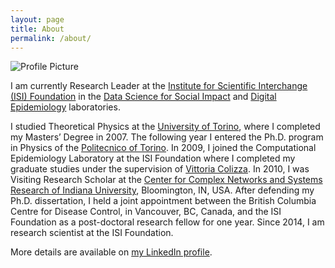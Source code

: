 ```yaml
---
layout: page
title: About
permalink: /about/
---
```


<img src="{{ site.url }}/assets/talk_pic.jpg" title="Profile Picture" class="profile">


I am currently Research Leader at the [Institute for Scientific Interchange (ISI) Foundation](http://www.isi.it) in the [Data Science for Social Impact](https://www.isi.it/en/research/data-science-for-social-impact) and [Digital Epidemiology](https://www.isi.it/en/research/computational-and-digital-epidemiology) laboratories.

I studied Theoretical Physics at the [University of Torino](http://unito.it), where I completed my Masters’ Degree in 2007. The following year I entered the Ph.D. program in Physics of the [Politecnico of Torino](http://www.polito.it).
In 2009, I joined the Computational Epidemiology Laboratory at the ISI Foundation where I completed my graduate studies under the supervision of [Vittoria Colizza](http://www.epicx-lab.com).
In 2010, I was Visiting Research Scholar at the [Center for Complex Networks and Systems Research of Indiana University](http://cnets.indiana.edu/), Bloomington, IN, USA. After defending my Ph.D. dissertation, I held a joint appointment between the British Columbia Centre for Disease Control, in Vancouver, BC, Canada, and the ISI Foundation as a post-doctoral research fellow for one year.
Since 2014, I am research scientist at the ISI Foundation.

More details are available on [my LinkedIn profile](https://it.linkedin.com/in/micheletizzoni).

